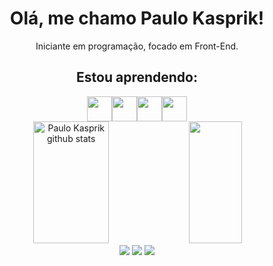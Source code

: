<div align="center">
<h1>Olá, me chamo Paulo Kasprik!</h1>
<p>Iniciante em programação, focado em Front-End.</p>
</div>


<div align="center">
<h2>Estou aprendendo:</h2>
<img src="https://cdn.jsdelivr.net/gh/devicons/devicon/icons/html5/html5-original-wordmark.svg" width="40" height="40"/><img src="https://cdn.jsdelivr.net/gh/devicons/devicon/icons/css3/css3-original-wordmark.svg" width="40" height="40"/><img src="https://cdn.jsdelivr.net/gh/devicons/devicon/icons/javascript/javascript-original.svg" width="40" height="40"/><img src="https://cdn.jsdelivr.net/gh/devicons/devicon/icons/react/react-original-wordmark.svg" width="40" height="40"/>
</div>         
          
      
<div align="center">  
  <img width="49%" height="195px" src="https://github-readme-stats-sigma-five.vercel.app/api?username=kaspr1k&show_icons=true&count_private=true&hide_border=true&title_color=FFFFFF&icon_color=7FFFD4&text_color=c9d1d9&bg_color=0d1117" alt="Paulo Kasprik github stats"/>
   <img width="41%" height="195px" src="https://github-readme-stats-sigma-five.vercel.app/api/top-langs/?username=kaspr1k&layout=compact&hide_border=true&title_color=7FFFD4&text_color=FFFFFF&bg_color=0d1117"/>
</div>

<div align="center">
<a href="https://instagram.com/paulokasprik" target="_blank"><img src="https://img.shields.io/badge/-Instagram-%23E4405F?style=for-the-badge&logo=instagram&logoColor=white" target="_blank"></a>
<a href = "mailto:contatokasprik@gmail.com"><img src="https://img.shields.io/badge/Gmail-D14836?style=for-the-badge&logo=gmail&logoColor=white" target="_blank"></a>
<a href="https://www.linkedin.com/in/paulokasprik" target="_blank"><img src="https://img.shields.io/badge/-LinkedIn-%230077B5?style=for-the-badge&logo=linkedin&logoColor=white" target="_blank"></a>
</div>
